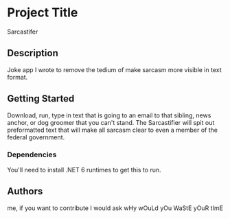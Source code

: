 # Project Title

Sarcastifer

## Description

Joke app I wrote to remove the tedium of make sarcasm more visible in text format.

## Getting Started

Download, run, type in text that is going to an email to that sibling, news anchor, or dog groomer that you can't stand. The Sarcastifier will spit out preformatted text that will make all sarcasm clear to even a member of the federal government. 

### Dependencies

You'll need to install .NET 6 runtimes to get this to run. 


## Authors

me, if you want to contribute I would ask wHy wOuLd yOu WaStE yOuR tImE



